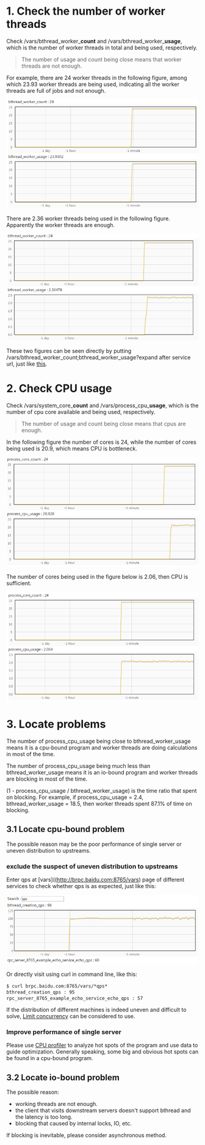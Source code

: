 # 1. Check the number of worker threads

Check /vars/bthread_worker_**count** and /vars/bthread_worker_**usage**, which is the number of worker threads in total and being used, respectively.

> The number of usage and count being close means that worker threads are not enough.

For example, there are 24 worker threads in the following figure, among which 23.93 worker threads are being used, indicating all the worker threads are full of jobs and not enough.

![img](../images/full_worker_usage.png)

There are 2.36 worker threads being used in the following figure. Apparently the worker threads are enough.

![img](../images/normal_worker_usage.png)

These two figures can be seen directly by putting /vars/bthread_worker_count;bthread_worker_usage?expand after service url, just like [this](http://brpc.baidu.com:8765/vars/bthread_worker_count;bthread_worker_usage?expand).

# 2. Check CPU usage

Check /vars/system_core_**count** and /vars/process_cpu_**usage**, which is the number of cpu core available and being used, respectively.

> The number of usage and count being close means that cpus are enough.

In the following figure the number of cores is 24, while the number of cores being used is 20.9, which means CPU is bottleneck.

![img](../images/high_cpu_usage.png)

The number of cores being used in the figure below is 2.06, then CPU is sufficient.

![img](../images/normal_cpu_usage.png)

# 3. Locate problems

The number of process_cpu_usage being close to bthread_worker_usage means it is a cpu-bound program and worker threads are doing calculations in most of the time.

The number of process_cpu_usage being much less than bthread_worker_usage means it is an io-bound program and worker threads are blocking in most of the time.

(1 - process_cpu_usage / bthread_worker_usage) is the time ratio that spent on blocking. For example, if process_cpu_usage = 2.4, bthread_worker_usage = 18.5, then worker threads spent 87.1% of time on blocking.

## 3.1 Locate cpu-bound problem

The possible reason may be the poor performance of single server or uneven distribution to upstreams.

### exclude the suspect of uneven distribution to upstreams

Enter qps at [vars]((http://brpc.baidu.com:8765/vars) page of different services to check whether qps is as expected, just like this:

![img](../images/bthread_creation_qps.png)

Or directly visit using curl in command line, like this:

```shell
$ curl brpc.baidu.com:8765/vars/*qps*
bthread_creation_qps : 95
rpc_server_8765_example_echo_service_echo_qps : 57
```

If the distribution of different machines is indeed uneven and difficult to solve, [Limit concurrency](server.md#user-content-limit-concurrency) can be considered to use.

### Improve performance of single server

Please use [CPU profiler](cpu_profiler.md) to analyze hot spots of the program and use data to guide optimization. Generally speaking, some big and obvious hot spots can be found in a cpu-bound program.

## 3.2 Locate io-bound problem

The possible reason:

- working threads are not enough.
- the client that visits downstream servers doesn't support bthread and the latency is too long.
- blocking that caused by internal locks, IO, etc.

If blocking is inevitable, please consider asynchronous method.


